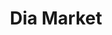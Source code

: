 ---
title: "Dia Market"
url: /leganes/dia-market-avenida-del-rey-juan-carlos-i/
shop: Supermarkt
---